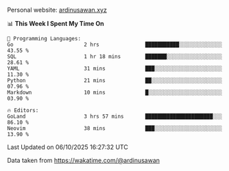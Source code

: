Personal website: [ardinusawan.xyz](https://ardinusawan.xyz)

<!--START_SECTION:waka-->
📊 **This Week I Spent My Time On** 

```text
💬 Programming Languages: 
Go                       2 hrs               ███████████░░░░░░░░░░░░░░   43.55 % 
SQL                      1 hr 18 mins        ███████░░░░░░░░░░░░░░░░░░   28.61 % 
YAML                     31 mins             ███░░░░░░░░░░░░░░░░░░░░░░   11.30 % 
Python                   21 mins             ██░░░░░░░░░░░░░░░░░░░░░░░   07.96 % 
Markdown                 10 mins             █░░░░░░░░░░░░░░░░░░░░░░░░   03.90 % 

🔥 Editors: 
GoLand                   3 hrs 57 mins       ██████████████████████░░░   86.10 % 
Neovim                   38 mins             ███░░░░░░░░░░░░░░░░░░░░░░   13.90 % 
```


 Last Updated on 06/10/2025 16:27:32 UTC
<!--END_SECTION:waka-->
Data taken from https://wakatime.com/@ardinusawan
